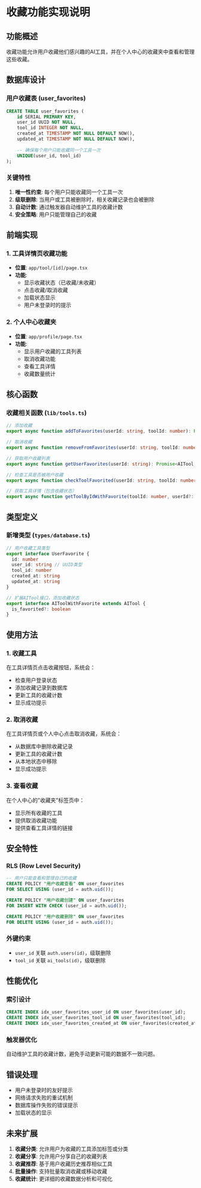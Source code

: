 # 收藏功能实现说明

## 功能概述

收藏功能允许用户收藏他们感兴趣的AI工具，并在个人中心的收藏夹中查看和管理这些收藏。

## 数据库设计

### 用户收藏表 (user_favorites)

```sql
CREATE TABLE user_favorites (
    id SERIAL PRIMARY KEY,
    user_id UUID NOT NULL,
    tool_id INTEGER NOT NULL,
    created_at TIMESTAMP NOT NULL DEFAULT NOW(),
    updated_at TIMESTAMP NOT NULL DEFAULT NOW(),
    
    -- 确保每个用户只能收藏同一个工具一次
    UNIQUE(user_id, tool_id)
);
```

### 关键特性

1. **唯一性约束**: 每个用户只能收藏同一个工具一次
2. **级联删除**: 当用户或工具被删除时，相关收藏记录也会被删除
3. **自动计数**: 通过触发器自动维护工具的收藏计数
4. **安全策略**: 用户只能管理自己的收藏

## 前端实现

### 1. 工具详情页收藏功能

- **位置**: `app/tool/[id]/page.tsx`
- **功能**: 
  - 显示收藏状态（已收藏/未收藏）
  - 点击收藏/取消收藏
  - 加载状态显示
  - 用户未登录时的提示

### 2. 个人中心收藏夹

- **位置**: `app/profile/page.tsx`
- **功能**:
  - 显示用户收藏的工具列表
  - 取消收藏功能
  - 查看工具详情
  - 收藏数量统计

## 核心函数

### 收藏相关函数 (`lib/tools.ts`)

```typescript
// 添加收藏
export async function addToFavorites(userId: string, toolId: number): Promise<boolean>

// 取消收藏
export async function removeFromFavorites(userId: string, toolId: number): Promise<boolean>

// 获取用户收藏列表
export async function getUserFavorites(userId: string): Promise<AITool[]>

// 检查工具是否被用户收藏
export async function checkToolFavorited(userId: string, toolId: number): Promise<boolean>

// 获取工具详情（包含收藏状态）
export async function getToolByIdWithFavorite(toolId: number, userId?: string): Promise<AIToolWithFavorite | null>
```

## 类型定义

### 新增类型 (`types/database.ts`)

```typescript
// 用户收藏工具类型
export interface UserFavorite {
  id: number
  user_id: string // UUID类型
  tool_id: number
  created_at: string
  updated_at: string
}

// 扩展AITool接口，添加收藏状态
export interface AIToolWithFavorite extends AITool {
  is_favorited?: boolean
}
```

## 使用方法

### 1. 收藏工具

在工具详情页点击收藏按钮，系统会：
- 检查用户登录状态
- 添加收藏记录到数据库
- 更新工具的收藏计数
- 显示成功提示

### 2. 取消收藏

在工具详情页或个人中心点击取消收藏，系统会：
- 从数据库中删除收藏记录
- 更新工具的收藏计数
- 从本地状态中移除
- 显示成功提示

### 3. 查看收藏

在个人中心的"收藏夹"标签页中：
- 显示所有收藏的工具
- 提供取消收藏功能
- 提供查看工具详情的链接

## 安全特性

### RLS (Row Level Security)

```sql
-- 用户只能查看和管理自己的收藏
CREATE POLICY "用户收藏查看" ON user_favorites
FOR SELECT USING (user_id = auth.uid());

CREATE POLICY "用户收藏创建" ON user_favorites
FOR INSERT WITH CHECK (user_id = auth.uid());

CREATE POLICY "用户收藏删除" ON user_favorites
FOR DELETE USING (user_id = auth.uid());
```

### 外键约束

- `user_id` 关联 `auth.users(id)`，级联删除
- `tool_id` 关联 `ai_tools(id)`，级联删除

## 性能优化

### 索引设计

```sql
CREATE INDEX idx_user_favorites_user_id ON user_favorites(user_id);
CREATE INDEX idx_user_favorites_tool_id ON user_favorites(tool_id);
CREATE INDEX idx_user_favorites_created_at ON user_favorites(created_at);
```

### 触发器优化

自动维护工具的收藏计数，避免手动更新可能的数据不一致问题。

## 错误处理

- 用户未登录时的友好提示
- 网络请求失败的重试机制
- 数据库操作失败的错误提示
- 加载状态的显示

## 未来扩展

1. **收藏分类**: 允许用户为收藏的工具添加标签或分类
2. **收藏分享**: 允许用户分享自己的收藏列表
3. **收藏推荐**: 基于用户收藏历史推荐相似工具
4. **批量操作**: 支持批量取消收藏或移动收藏
5. **收藏统计**: 更详细的收藏数据分析和可视化
